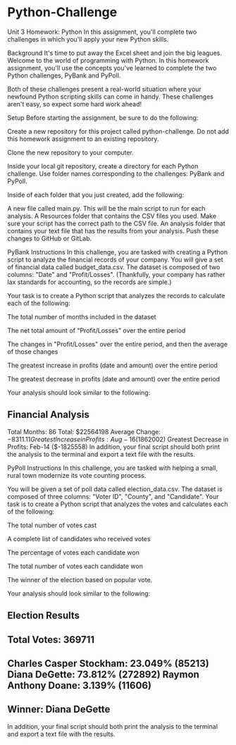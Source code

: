 # Python-Challenge
Unit 3 Homework: Python
In this assignment, you'll complete two challenges in which you'll apply your new Python skills.

Background
It's time to put away the Excel sheet and join the big leagues. Welcome to the world of programming with Python. In this homework assignment, you'll use the concepts you've learned to complete the two Python challenges, PyBank and PyPoll.

Both of these challenges present a real-world situation where your newfound Python scripting skills can come in handy. These challenges aren't easy, so expect some hard work ahead!

Setup
Before starting the assignment, be sure to do the following:

Create a new repository for this project called python-challenge. Do not add this homework assignment to an existing repository.

Clone the new repository to your computer.

Inside your local git repository, create a directory for each Python challenge. Use folder names corresponding to the challenges: PyBank and PyPoll.

Inside of each folder that you just created, add the following:

A new file called main.py. This will be the main script to run for each analysis.
A Resources folder that contains the CSV files you used. Make sure your script has the correct path to the CSV file.
An analysis folder that contains your text file that has the results from your analysis.
Push these changes to GitHub or GitLab.

PyBank Instructions
In this challenge, you are tasked with creating a Python script to analyze the financial records of your company. You will give a set of financial data called budget_data.csv. The dataset is composed of two columns: "Date" and "Profit/Losses". (Thankfully, your company has rather lax standards for accounting, so the records are simple.)

Your task is to create a Python script that analyzes the records to calculate each of the following:

The total number of months included in the dataset

The net total amount of "Profit/Losses" over the entire period

The changes in "Profit/Losses" over the entire period, and then the average of those changes

The greatest increase in profits (date and amount) over the entire period

The greatest decrease in profits (date and amount) over the entire period

Your analysis should look similar to the following:

Financial Analysis
----------------------------
Total Months: 86
Total: $22564198
Average Change: $-8311.11
Greatest Increase in Profits: Aug-16 ($1862002)
Greatest Decrease in Profits: Feb-14 ($-1825558)
In addition, your final script should both print the analysis to the terminal and export a text file with the results.

PyPoll Instructions
In this challenge, you are tasked with helping a small, rural town modernize its vote counting process.

You will be given a set of poll data called election_data.csv. The dataset is composed of three columns: "Voter ID", "County", and "Candidate". Your task is to create a Python script that analyzes the votes and calculates each of the following:

The total number of votes cast

A complete list of candidates who received votes

The percentage of votes each candidate won

The total number of votes each candidate won

The winner of the election based on popular vote.

Your analysis should look similar to the following:

Election Results
-------------------------
Total Votes: 369711
-------------------------
Charles Casper Stockham: 23.049% (85213)
Diana DeGette: 73.812% (272892)
Raymon Anthony Doane: 3.139% (11606)
-------------------------
Winner: Diana DeGette
-------------------------
In addition, your final script should both print the analysis to the terminal and export a text file with the results.

